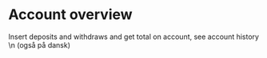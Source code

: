# Account overview
 Insert deposits and withdraws and get total on account, see account history \n
 (også på dansk)
